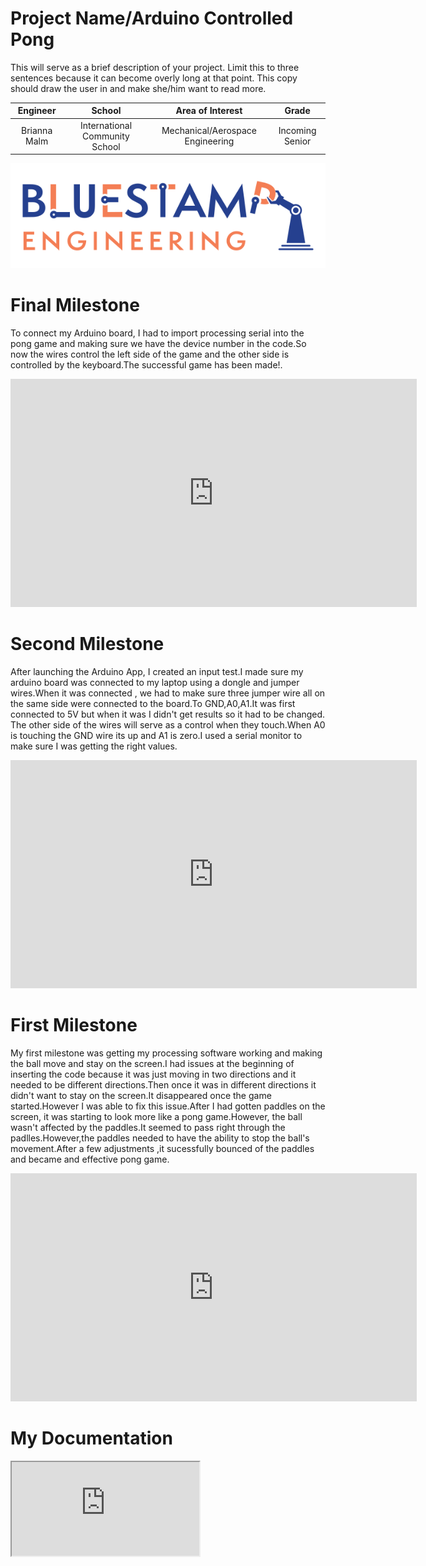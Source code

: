 ﻿# Project Name/Arduino Controlled Pong
This will serve as a brief description of your project. Limit this to three sentences because it can become overly long at that point. This copy should draw the user in and make she/him want to read more.

| **Engineer** | **School** | **Area of Interest** | **Grade** |
|:--:|:--:|:--:|:--:|
| Brianna Malm | International Community School | Mechanical/Aerospace Engineering | Incoming Senior

![Headstone Image](https://raw.githubusercontent.com/BlueStampEng/BSE_Template_Portfolio/de8633f62b5da2234992a0178a6a72fd6df7e7e1/branding/BlueStamp-Logo.svg)

# Final Milestone
To connect my Arduino board, I had to import processing serial into the pong game and making sure we have the device number in the code.So now the wires control the left side of the game and the other side is controlled by the keyboard.The successful game has been made!.

<iframe width="650" height="365" src="https://www.youtube.com/embed/FmGTrq9Gdn4" title="YouTube video player" frameborder="0" allow="accelerometer; autoplay; clipboard-write; encrypted-media; gyroscope; picture-in-picture" allowfullscreen></iframe>

# Second Milestone
After launching the Arduino App, I created an input test.I made sure my arduino board was connected to my laptop using a dongle and jumper wires.When it was connected , we had to make sure three jumper wire all on the same side were connected to the board.To GND,A0,A1.It was first connected to 5V but when it was I didn't get results so it had to be changed.
The other side of the wires will serve as a control when they touch.When A0 is touching the GND wire its up and A1 is zero.I used a serial monitor to make sure I was getting the right values.

<iframe width="650" height="365" src="https://www.youtube.com/embed/6sgyN1Y26Gs" title="YouTube video player" frameborder="0" allow="accelerometer; autoplay; clipboard-write; encrypted-media; gyroscope; picture-in-picture" allowfullscreen></iframe>

# First Milestone
  

My first milestone was getting my processing software working and making the ball move and stay on the screen.I had issues at the beginning of inserting the code because it was just moving in two directions and it needed to be different directions.Then once it was in different directions it didn't want to stay on the screen.It disappeared once the game started.However I was able to fix this issue.After I had gotten paddles on the screen, it was starting to look more like a pong game.However, the ball wasn't affected by the paddles.It seemed to pass right through the padlles.However,the paddles needed to have the ability to stop the ball's movement.After a few adjustments ,it  sucessfully bounced of the paddles and became and effective pong game.

<iframe width="650" height="365" src="https://www.youtube.com/embed/bWMObeQ9i6E" title="YouTube video player" frameborder="0" allow="accelerometer; autoplay; clipboard-write; encrypted-media; gyroscope; picture-in-picture" allowfullscreen></iframe>

# My Documentation


<iframe src="https://docs.google.com/document/d/e/2PACX-1vRQZ36k_hEATV59LdjxpppWR23OxuJt6o0mAkSHdQAeUr2nPlcf-7S0dFv2pmuDYceUuCyCpAaNdq1M/pub?embedded=true"></iframe>
